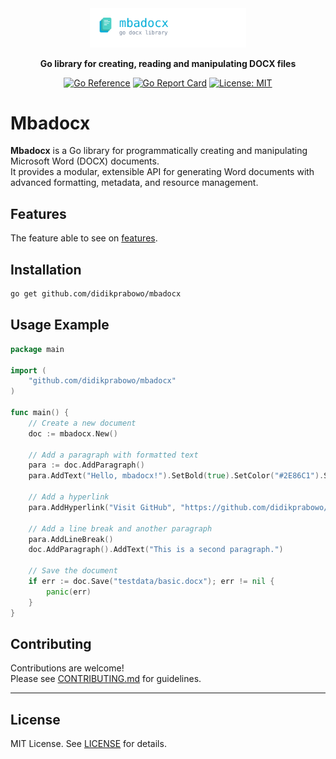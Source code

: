 <div align="center">
  <img src="./mbadocx.svg" alt="Mbadocx - Go DOCX Library" width="250">
  
  
  **Go library for creating, reading and manipulating DOCX files**
  
  [![Go Reference](https://pkg.go.dev/badge/github.com/yourusername/mbadocx.svg)](https://pkg.go.dev/github.com/yourusername/mbadocx)
  [![Go Report Card](https://goreportcard.com/badge/github.com/yourusername/mbadocx)](https://goreportcard.com/report/github.com/yourusername/mbadocx)
  [![License: MIT](https://img.shields.io/badge/License-MIT-yellow.svg)](https://opensource.org/licenses/MIT)
  
</div>

# Mbadocx 

**Mbadocx** is a Go library for programmatically creating and manipulating Microsoft Word (DOCX) documents.  
It provides a modular, extensible API for generating Word documents with advanced formatting, metadata, and resource management.

## Features

The feature able to see on [features](./docs/features_documents.md).


## Installation

```sh
go get github.com/didikprabowo/mbadocx
```

## Usage Example

```go
package main

import (
	"github.com/didikprabowo/mbadocx"
)

func main() {
	// Create a new document
	doc := mbadocx.New()

	// Add a paragraph with formatted text
	para := doc.AddParagraph()
	para.AddText("Hello, mbadocx!").SetBold(true).SetColor("#2E86C1").SetFontSize(16)

	// Add a hyperlink
	para.AddHyperlink("Visit GitHub", "https://github.com/didikprabowo/mbadocx")

	// Add a line break and another paragraph
	para.AddLineBreak()
	doc.AddParagraph().AddText("This is a second paragraph.")

	// Save the document
	if err := doc.Save("testdata/basic.docx"); err != nil {
		panic(err)
	}
}
```

## Contributing

Contributions are welcome!  
Please see [CONTRIBUTING.md](./CONTRIBUTING.md) for guidelines.

---

## License

MIT License. See [LICENSE](./LICENSE) for details.